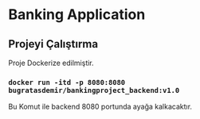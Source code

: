 # Banking Application
## Projeyi Çalıştırma

Proje Dockerize edilmiştir.

### `docker run -itd -p 8080:8080 bugratasdemir/bankingproject_backend:v1.0`

Bu Komut ile backend 8080 portunda ayağa kalkacaktır.



